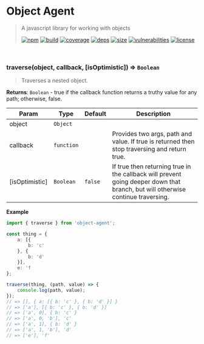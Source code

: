 # Object Agent

> A javascript library for working with objects
>
> [![npm][npm]][npm-url]
[![build][build]][build-url]
[![coverage][coverage]][coverage-url]
[![deps][deps]][deps-url]
[![size][size]][size-url]
[![vulnerabilities][vulnerabilities]][vulnerabilities-url]
[![license][license]][license-url]


<br><a name="traverse"></a>

### traverse(object, callback, [isOptimistic]) ⇒ <code>Boolean</code>
> Traverses a nested object.

**Returns**: <code>Boolean</code> - true if the callback function returns a truthy value for any path; otherwise, false.  

| Param | Type | Default | Description |
| --- | --- | --- | --- |
| object | <code>Object</code> |  |  |
| callback | <code>function</code> |  | Provides two args, path and value. If true is returned then stop traversing and return true. |
| [isOptimistic] | <code>Boolean</code> | <code>false</code> | If true then returning true in the callback will prevent going deeper down that branch, but will otherwise continue traversing. |

**Example**  
``` javascriptimport { traverse } from 'object-agent';const thing = {    a: [{        b: 'c'    }, {        b: 'd'    }],    e: 'f};traverse(thing, (path, value) => {    console.log(path, value);});// => [], { a: [{ b: 'c' }, { b: 'd' }] }// => ['a'], [{ b: 'c' }, { b: 'd' }]// => ['a', 0], { b: 'c' }// => ['a', 0, 'b'], 'c'// => ['a', 1], { b: 'd' }// => ['a', 1, 'b'], 'd'// => ['e'], 'f'```

[npm]: https://img.shields.io/npm/v/object-agent.svg
[npm-url]: https://npmjs.com/package/object-agent
[build]: https://travis-ci.org/DarrenPaulWright/object-agent.svg?branch&#x3D;master
[build-url]: https://travis-ci.org/DarrenPaulWright/object-agent
[coverage]: https://coveralls.io/repos/github/DarrenPaulWright/object-agent/badge.svg?branch&#x3D;master
[coverage-url]: https://coveralls.io/github/DarrenPaulWright/object-agent?branch&#x3D;master
[deps]: https://david-dm.org/darrenpaulwright/object-agent.svg
[deps-url]: https://david-dm.org/darrenpaulwright/object-agent
[size]: https://packagephobia.now.sh/badge?p&#x3D;object-agent
[size-url]: https://packagephobia.now.sh/result?p&#x3D;object-agent
[vulnerabilities]: https://snyk.io/test/github/DarrenPaulWright/object-agent/badge.svg?targetFile&#x3D;package.json
[vulnerabilities-url]: https://snyk.io/test/github/DarrenPaulWright/object-agent?targetFile&#x3D;package.json
[license]: https://img.shields.io/github/license/DarrenPaulWright/object-agent.svg
[license-url]: https://npmjs.com/package/object-agent/LICENSE.md
